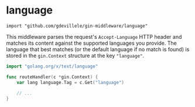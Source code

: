 # language

```
import "github.com/gdevillele/gin-middleware/language"
```

This middleware parses the request's `Accept-Language` HTTP header and matches its content against the supported languages you provide. The language that best matches (or the default language if no match is found) is stored in the `gin.Context` structure at the key `"language"`.

```go
import "golang.org/x/text/language"

func routeHandler(c *gin.Context) {
	var lang language.Tag = c.Get("language")
	
	// ...
}
```
